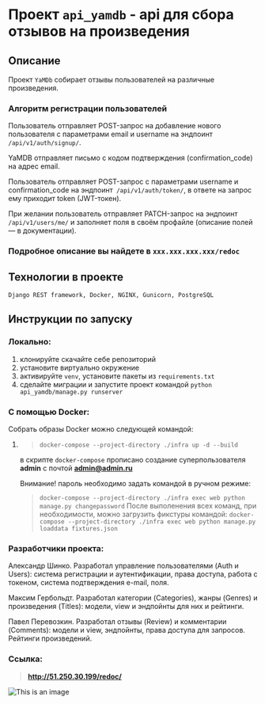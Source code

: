 # Проект `api_yamdb` - api для сбора отзывов на произведения
## Описание

Проект `YaMDb` собирает отзывы пользователей на различные произведения.

### Алгоритм регистрации пользователей

Пользователь отправляет POST-запрос на добавление нового пользователя с параметрами email и username на эндпоинт `/api/v1/auth/signup/`.

YaMDB отправляет письмо с кодом подтверждения (confirmation_code) на адрес email.

Пользователь отправляет POST-запрос с параметрами username и confirmation_code на эндпоинт` /api/v1/auth/token/`, в ответе на запрос ему приходит token (JWT-токен).

При желании пользователь отправляет PATCH-запрос на эндпоинт `/api/v1/users/me/` и заполняет поля в своём профайле (описание полей — в документации).


### Подробное описание вы найдете в `xxx.xxx.xxx.xxx/redoc`

## Технологии в проекте

`Django REST framework, Docker, NGINX, Gunicorn, PostgreSQL`
## Инструкции по запуску

### Локально:

1. клонируйте скачайте себе репозиторий
2. установите виртуально окружение
3. активируйте `venv`, установите пакеты из `requirements.txt`
4. сделайте миграции и запустите проект командой `python api_yamdb/manage.py runserver`

### С помощью Docker:

Собрать образы Docker можно следующей командой:

1. > `docker-compose --project-directory ./infra up -d --build`
   
    в скрипте `docker-compose` прописано создание суперпользователя **admin** c почтой **admin@admin.ru**
    
    Внимание! пароль необходимо задать командой в ручном режиме:
    
    > `docker-compose --project-directory ./infra exec web python manage.py changepassword`
    После выполенения всех команд, при необходимости, можно загрузить фикстуры командой:
    > `docker-compose --project-directory ./infra exec web python manage.py loaddata fixtures.json`

### Разработчики проекта:

Александр Шинко. Разработал управление пользователями (Auth и Users): система регистрации и аутентификации, права доступа, работа с токеном, система подтверждения e-mail, поля.

Максим Гербольдт. Разработал категории (Categories), жанры (Genres) и произведения (Titles): модели, view и эндпойнты для них и рейтинги.

Павел Перевозкин. Разработал отзывы (Review) и комментарии (Comments): модели и view, эндпойнты, права доступа для запросов. Рейтинги произведений.

### Ссылка:

> **http://51.250.30.199/redoc/**

![This is an image](https://github.com/ProstoPavlik/yamdb_final/actions/workflows/yamdb_workflow.yml/badge.svg)